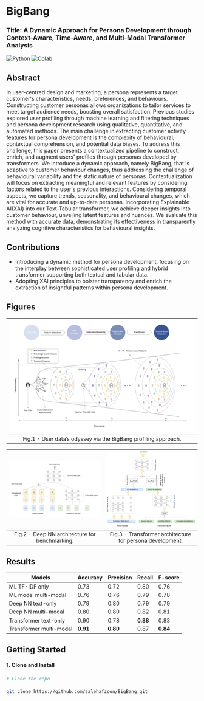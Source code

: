 # BigBang
### Title: A Dynamic Approach for Persona Development through Context-Aware, Time-Aware, and Multi-Modal Transformer Analysis

![Python](https://img.shields.io/badge/Python-Compatible-green.svg)
[![Colab](https://img.shields.io/badge/Google%20Colab-Open-orange.svg)]()

## Abstract

In user-centred design and marketing, a persona represents a target customer's characteristics, needs, preferences, and behaviours. Constructing customer personas allows organizations to tailor services to meet target audience needs, boosting overall satisfaction. Previous studies explored user profiling through machine learning and filtering techniques and persona development research using qualitative, quantitative, and automated methods. The main challenge in extracting customer activity features for persona development is the complexity of behavioural, contextual comprehension, and potential data biases. To address this challenge, this paper presents a contextualized pipeline to construct, enrich, and augment users' profiles through personas developed by transformers. We introduce a dynamic approach, namely BigBang, that is adaptive to customer behaviour changes, thus addressing the challenge of behavioural variability and the static nature of personas. Contextualization will focus on extracting meaningful and relevant features by considering factors related to the user's previous interactions. Considering temporal aspects, we capture trends, seasonality, and behavioural changes, which are vital for accurate and up-to-date personas. Incorporating Explainable AI(XAI) into our Text-Tabular transformer, we achieve deeper insights into customer behaviour, unveiling latent features and nuances. We evaluate this method with accurate data, demonstrating its effectiveness in transparently analyzing cognitive characteristics for behavioural insights.


## Contributions

- Introducing a dynamic method for persona development, focusing on the interplay between sophisticated user profiling and hybrid transformer supporting both textual and tabular data.
- Adopting XAI principles to bolster transparency and enrich the extraction of insightful patterns within persona development.


## Figures

| ![First Image Description](documents/Model_pipeline.png) | 
|:----------------------------------------------------------:|
| Fig.1 - User data’s odyssey via the BigBang profiling approach.|



| ![First Image Description](documents/Deep_NN_arch.png) | ![Second Image Description](documents/Transformer_arch.png) |
|:----------------------------------------------------------:|:-----------------------------------------------------------:|
| Fig.2 - Deep NN architecture for benchmarking.             | Fig.3 - Transformer architecture for persona development.   |


## Results

| Models                    | Accuracy | Precision | Recall | F-score |
|---------------------------|----------|-----------|--------|---------|
| ML TF-IDF only            | 0.73     | 0.72      | 0.80   | 0.76    |
| ML model multi-modal      | 0.76     | 0.76      | 0.79   | 0.78    |
| Deep NN text-only         | 0.79     | 0.80      | 0.79   | 0.79    |
| Deep NN multi-modal       | 0.80     | 0.80      | 0.82   | 0.81    |
| Transformer text-only     | 0.90     | 0.78      | **0.88** | 0.83    |
| Transformer multi-modal   | **0.91** | **0.80**  | 0.87 | **0.84** |

## Getting Started

#### 1. Clone and Install

```bash
# Clone the repo

git clone https://github.com/salehafzoon/BigBang.git
